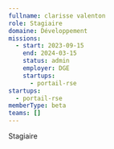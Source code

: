 ```yaml
---
fullname: clarisse valenton
role: Stagiaire
domaine: Développement
missions:
  - start: 2023-09-15
    end: 2024-03-15
    status: admin
    employer: DGE
    startups:
      - portail-rse
startups:
  - portail-rse
memberType: beta
teams: []
---
```

Stagiaire